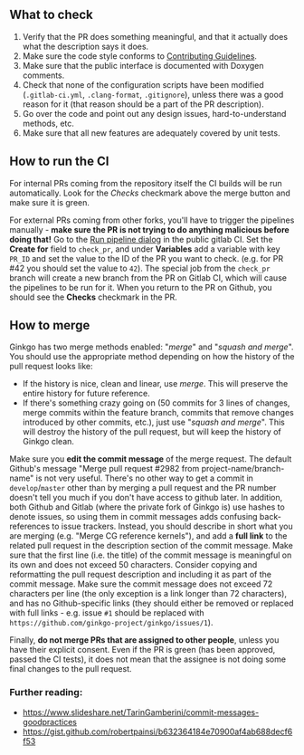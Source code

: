 What to check
-------------

1. Verify that the PR does something meaningful, and that it actually does what the description says it does.
2. Make sure the code style conforms to [Contributing Guidelines](Contributing-guidelines).
3. Make sure that the public interface is documented with Doxygen comments.
4. Check that none of the configuration scripts have been modified (`.gitlab-ci.yml`, `.clang-format`, `.gitignore`), unless there was a good reason for it (that reason should be a part of the PR description).
5. Go over the code and point out any design issues, hard-to-understand methods, etc.
6. Make sure that all new features are adequately covered by unit tests.

How to run the CI
-----------------

For internal PRs coming from the repository itself the CI builds will be run automatically. Look for the _Checks_ checkmark above the merge button and make sure it is green.

For external PRs coming from other forks, you'll have to trigger the pipelines manually - __make sure the PR is not trying to do anything malicious before doing that!__
Go to the [Run pipeline dialog](https://gitlab.com/ginkgo-project/ginkgo-public-ci/pipelines/new) in the public gitlab CI. Set the __Create for__ field to `check_pr`, and under __Variables__ add a variable with key `PR_ID` and set the value to the ID of the PR you want to check. (e.g. for PR #42 you should set the value to `42`).
The special job from the `check_pr` branch will create a new branch from the PR on Gitlab CI, which will cause the pipelines to be run for it. When you return to the PR on Github, you should see the __Checks__ checkmark in the PR.

How to merge
------------

Ginkgo has two merge methods enabled: "_merge_" and "_squash and merge_". You should use the appropriate method depending on how the history of the pull request looks like:

*   If the history is nice, clean and linear, use _merge_. This will preserve the entire history for future reference.
*   If there's something crazy going on (50 commits for 3 lines of changes, merge commits within the feature branch, commits that remove changes introduced by other commits, etc.), just use "_squash and merge_". This will destroy the history of the pull request, but will keep the history of Ginkgo clean.

Make sure you __edit the commit message__ of the merge request. The default Github's message "Merge pull request #2982 from project-name/branch-name" is not very useful. There's no other way to get a commit in `develop`/`master` other than by merging a pull request and the PR number doesn't tell you much if you don't have access to github later. In addition, both Github and Gitlab (where the private fork of Ginkgo is) use hashes to denote issues, so using them in commit messages adds confusing back-references to issue trackers. Instead, you should describe in short what you are merging (e.g. "Merge CG reference kernels"), and add a __full link__ to the related pull request in the description section of the commit message. Make sure that the first line (i.e. the title) of the commit message is meaningful on its own and does not exceed 50 characters. Consider copying and reformatting the pull request description and including it as part of the commit message. Make sure the commit message does not exceed 72 characters per line (the only exception is a link longer than 72 characters), and has no Github-specific links (they should either be removed or replaced with full links - e.g. issue `#1` should be replaced with `https://github.com/ginkgo-project/ginkgo/issues/1`).

Finally, __do not merge PRs that are assigned to other people__, unless you have their explicit consent. Even if the PR is green (has been approved, passed the CI tests), it does not mean that the assignee is not doing some final changes to the pull request. 

### Further reading:

- https://www.slideshare.net/TarinGamberini/commit-messages-goodpractices
- https://gist.github.com/robertpainsi/b632364184e70900af4ab688decf6f53